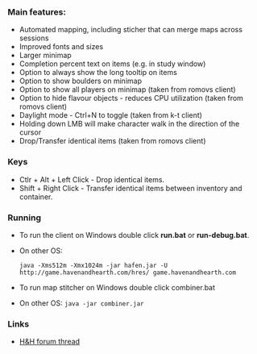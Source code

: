 ### Main features:

* Automated mapping, including sticher that can merge maps across sessions
* Improved fonts and sizes
* Larger minimap
* Completion percent text on items (e.g. in study window)
* Option to always show the long tooltip on items
* Option to show boulders on minimap
* Option to show all players on minimap (taken from romovs client)
* Option to hide flavour objects - reduces CPU utilization (taken from romovs client)
* Daylight mode - Ctrl+N to toggle (taken from k-t client)
* Holding down LMB will make character walk in the direction of the cursor
* Drop/Transfer identical items (taken from romovs client)

### Keys
* Ctlr + Alt + Left Click - Drop identical items.
* Shift + Right Click - Transfer identical items between inventory and container.

### Running

* To run the client on Windows double click **run.bat** or **run-debug.bat**.
* On other OS: 
  
  ```java -Xms512m -Xmx1024m -jar hafen.jar -U http://game.havenandhearth.com/hres/ game.havenandhearth.com```

* To run map stitcher on Windows double click combiner.bat 
* On other OS: ```java -jar combiner.jar```

### Links

* [H&H forum thread](http://www.havenandhearth.com/forum/viewtopic.php?f=49&t=40945)
